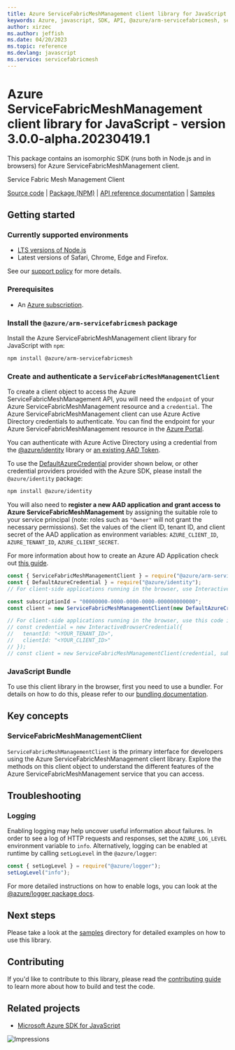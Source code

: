 ```yaml
---
title: Azure ServiceFabricMeshManagement client library for JavaScript
keywords: Azure, javascript, SDK, API, @azure/arm-servicefabricmesh, servicefabricmesh
author: xirzec
ms.author: jeffish
ms.date: 04/20/2023
ms.topic: reference
ms.devlang: javascript
ms.service: servicefabricmesh
---
```

# Azure ServiceFabricMeshManagement client library for JavaScript - version 3.0.0-alpha.20230419.1 


This package contains an isomorphic SDK (runs both in Node.js and in browsers) for Azure ServiceFabricMeshManagement client.

Service Fabric Mesh Management Client

[Source code](https://github.com/Azure/azure-sdk-for-js/tree/main/sdk/servicefabricmesh/arm-servicefabricmesh) |
[Package (NPM)](https://www.npmjs.com/package/@azure/arm-servicefabricmesh) |
[API reference documentation](/javascript/api/@azure/arm-servicefabricmesh?view=azure-node-preview) |
[Samples](https://github.com/Azure-Samples/azure-samples-js-management)

## Getting started

### Currently supported environments

- [LTS versions of Node.js](https://github.com/nodejs/release#release-schedule)
- Latest versions of Safari, Chrome, Edge and Firefox.

See our [support policy](https://github.com/Azure/azure-sdk-for-js/blob/main/SUPPORT.md) for more details.

### Prerequisites

- An [Azure subscription][azure_sub].

### Install the `@azure/arm-servicefabricmesh` package

Install the Azure ServiceFabricMeshManagement client library for JavaScript with `npm`:

```bash
npm install @azure/arm-servicefabricmesh
```

### Create and authenticate a `ServiceFabricMeshManagementClient`

To create a client object to access the Azure ServiceFabricMeshManagement API, you will need the `endpoint` of your Azure ServiceFabricMeshManagement resource and a `credential`. The Azure ServiceFabricMeshManagement client can use Azure Active Directory credentials to authenticate.
You can find the endpoint for your Azure ServiceFabricMeshManagement resource in the [Azure Portal][azure_portal].

You can authenticate with Azure Active Directory using a credential from the [@azure/identity][azure_identity] library or [an existing AAD Token](https://github.com/Azure/azure-sdk-for-js/blob/master/sdk/identity/identity/samples/AzureIdentityExamples.md#authenticating-with-a-pre-fetched-access-token).

To use the [DefaultAzureCredential][defaultazurecredential] provider shown below, or other credential providers provided with the Azure SDK, please install the `@azure/identity` package:

```bash
npm install @azure/identity
```

You will also need to **register a new AAD application and grant access to Azure ServiceFabricMeshManagement** by assigning the suitable role to your service principal (note: roles such as `"Owner"` will not grant the necessary permissions).
Set the values of the client ID, tenant ID, and client secret of the AAD application as environment variables: `AZURE_CLIENT_ID`, `AZURE_TENANT_ID`, `AZURE_CLIENT_SECRET`.

For more information about how to create an Azure AD Application check out [this guide](/azure/active-directory/develop/howto-create-service-principal-portal).

```javascript
const { ServiceFabricMeshManagementClient } = require("@azure/arm-servicefabricmesh");
const { DefaultAzureCredential } = require("@azure/identity");
// For client-side applications running in the browser, use InteractiveBrowserCredential instead of DefaultAzureCredential. See https://aka.ms/azsdk/js/identity/examples for more details.

const subscriptionId = "00000000-0000-0000-0000-000000000000";
const client = new ServiceFabricMeshManagementClient(new DefaultAzureCredential(), subscriptionId);

// For client-side applications running in the browser, use this code instead:
// const credential = new InteractiveBrowserCredential({
//   tenantId: "<YOUR_TENANT_ID>",
//   clientId: "<YOUR_CLIENT_ID>"
// });
// const client = new ServiceFabricMeshManagementClient(credential, subscriptionId);
```


### JavaScript Bundle
To use this client library in the browser, first you need to use a bundler. For details on how to do this, please refer to our [bundling documentation](https://aka.ms/AzureSDKBundling).

## Key concepts

### ServiceFabricMeshManagementClient

`ServiceFabricMeshManagementClient` is the primary interface for developers using the Azure ServiceFabricMeshManagement client library. Explore the methods on this client object to understand the different features of the Azure ServiceFabricMeshManagement service that you can access.

## Troubleshooting

### Logging

Enabling logging may help uncover useful information about failures. In order to see a log of HTTP requests and responses, set the `AZURE_LOG_LEVEL` environment variable to `info`. Alternatively, logging can be enabled at runtime by calling `setLogLevel` in the `@azure/logger`:

```javascript
const { setLogLevel } = require("@azure/logger");
setLogLevel("info");
```

For more detailed instructions on how to enable logs, you can look at the [@azure/logger package docs](https://github.com/Azure/azure-sdk-for-js/tree/main/sdk/core/logger).

## Next steps

Please take a look at the [samples](https://github.com/Azure-Samples/azure-samples-js-management) directory for detailed examples on how to use this library.

## Contributing

If you'd like to contribute to this library, please read the [contributing guide](https://github.com/Azure/azure-sdk-for-js/blob/main/CONTRIBUTING.md) to learn more about how to build and test the code.

## Related projects

- [Microsoft Azure SDK for JavaScript](https://github.com/Azure/azure-sdk-for-js)

![Impressions](https://azure-sdk-impressions.azurewebsites.net/api/impressions/azure-sdk-for-js%2Fsdk%2Fservicefabricmesh%2Farm-servicefabricmesh%2FREADME.png)

[azure_cli]: /cli/azure
[azure_sub]: https://azure.microsoft.com/free/
[azure_sub]: https://azure.microsoft.com/free/
[azure_portal]: https://portal.azure.com
[azure_identity]: https://github.com/Azure/azure-sdk-for-js/tree/main/sdk/identity/identity
[defaultazurecredential]: https://github.com/Azure/azure-sdk-for-js/tree/main/sdk/identity/identity#defaultazurecredential

